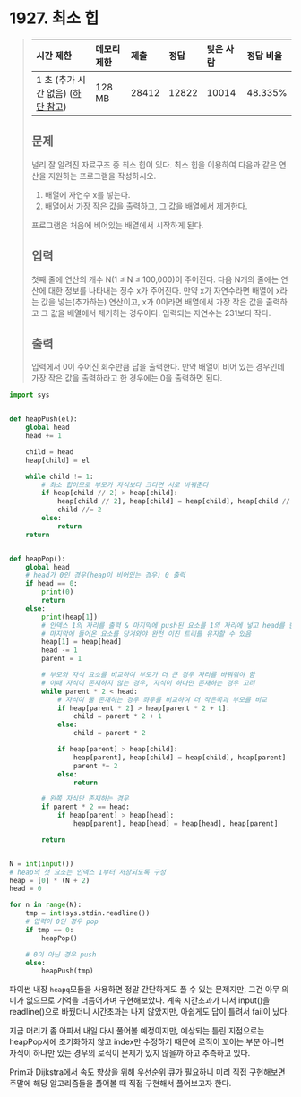 # 1927. 최소 힙

> | 시간 제한                                                    | 메모리 제한 | 제출  | 정답  | 맞은 사람 | 정답 비율 |
> | :----------------------------------------------------------- | :---------- | :---- | :---- | :-------- | :-------- |
> | 1 초 (추가 시간 없음) ([하단 참고](https://www.acmicpc.net/problem/1927#)) | 128 MB      | 28412 | 12822 | 10014     | 48.335%   |
>
> ## 문제
>
> 널리 잘 알려진 자료구조 중 최소 힙이 있다. 최소 힙을 이용하여 다음과 같은 연산을 지원하는 프로그램을 작성하시오.
>
> 1. 배열에 자연수 x를 넣는다.
> 2. 배열에서 가장 작은 값을 출력하고, 그 값을 배열에서 제거한다.
>
> 프로그램은 처음에 비어있는 배열에서 시작하게 된다.
>
> ## 입력
>
> 첫째 줄에 연산의 개수 N(1 ≤ N ≤ 100,000)이 주어진다. 다음 N개의 줄에는 연산에 대한 정보를 나타내는 정수 x가 주어진다. 만약 x가 자연수라면 배열에 x라는 값을 넣는(추가하는) 연산이고, x가 0이라면 배열에서 가장 작은 값을 출력하고 그 값을 배열에서 제거하는 경우이다. 입력되는 자연수는 231보다 작다.
>
> ## 출력
>
> 입력에서 0이 주어진 회수만큼 답을 출력한다. 만약 배열이 비어 있는 경우인데 가장 작은 값을 출력하라고 한 경우에는 0을 출력하면 된다.

```python
import sys


def heapPush(el):
    global head
    head += 1

    child = head
    heap[child] = el

    while child != 1:
        # 최소 힙이므로 부모가 자식보다 크다면 서로 바꿔준다
        if heap[child // 2] > heap[child]:
            heap[child // 2], heap[child] = heap[child], heap[child // 2]
            child //= 2
        else:
            return
    return


def heapPop():
    global head
    # head가 0인 경우(heap이 비어있는 경우) 0 출력
    if head == 0:
        print(0)
        return
    else:
        print(heap[1])
        # 인덱스 1의 자리를 출력 & 마지막에 push된 요소를 1의 자리에 넣고 head를 한칸 당기기
        # 마지막에 들어온 요소를 당겨와야 완전 이진 트리를 유지할 수 있음
        heap[1] = heap[head]
        head -= 1
        parent = 1

        # 부모와 자식 요소를 비교하여 부모가 더 큰 경우 자리를 바꿔줘야 함
        # 이때 자식이 존재하지 않는 경우, 자식이 하나만 존재하는 경우 고려
        while parent * 2 < head:
            # 자식이 둘 존재하는 경우 좌우를 비교하여 더 작은쪽과 부모를 비교
            if heap[parent * 2] > heap[parent * 2 + 1]:
                child = parent * 2 + 1
            else:
                child = parent * 2

            if heap[parent] > heap[child]:
                heap[parent], heap[child] = heap[child], heap[parent]
                parent *= 2
            else:
                return

        # 왼쪽 자식만 존재하는 경우
        if parent * 2 == head:
            if heap[parent] > heap[head]:
                heap[parent], heap[head] = heap[head], heap[parent]

        return


N = int(input())
# heap의 첫 요소는 인덱스 1부터 저장되도록 구성
heap = [0] * (N + 2)
head = 0

for n in range(N):
    tmp = int(sys.stdin.readline())
    # 입력이 0인 경우 pop
    if tmp == 0:
        heapPop()

    # 0이 아닌 경우 push
    else:
        heapPush(tmp)
```

파이썬 내장 `heapq`모듈을 사용하면 정말 간단하게도 풀 수 있는 문제지만, 그건 아무 의미가 없으므로 기억을 더듬어가며 구현해보았다. 계속 시간초과가 나서 input()을 readline()으로 바꿨더니 시간초과는 나지 않았지만, 아쉽게도 답이 틀려서 fail이 났다.

지금 머리가 좀 아파서 내일 다시 풀어볼 예정이지만, 예상되는 틀린 지점으로는 heapPop시에 초기화하지 않고 index만 수정하기 때문에 로직이 꼬이는 부분 아니면 자식이 하나만 있는 경우의 로직이 문제가 있지 않을까 하고 추측하고 있다.

Prim과 Dijkstra에서 속도 향상을 위해 우선순위 큐가 필요하니 미리 직접 구현해보면 주말에 해당 알고리즘들을 풀어볼 때 직접 구현해서 풀어보고자 한다.